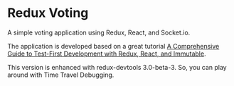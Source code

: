 # Redux Voting

A simple voting application using Redux, React, and Socket.io.

The application is developed based on a great tutorial [A Comprehensive Guide to Test-First Development with Redux, React, and Immutable](http://teropa.info/blog/2015/09/10/full-stack-redux-tutorial.html).

This version is enhanced with redux-devtools 3.0-beta-3. So, you can play around with Time Travel Debugging.
